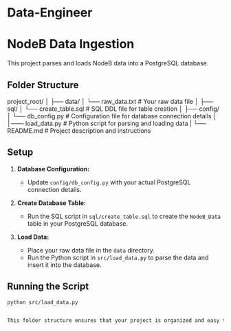 # Data-Engineer

# NodeB Data Ingestion

This project parses and loads NodeB data into a PostgreSQL database.

## Folder Structure
project_root/
│
├── data/
│ └── raw_data.txt # Your raw data file
│
├── sql/
│ └── create_table.sql # SQL DDL file for table creation
│
├── config/
│ └── db_config.py # Configuration file for database connection details
│
│─── load_data.py # Python script for parsing and loading data
|
└── README.md # Project description and instructions


## Setup

1. **Database Configuration:**
   - Update `config/db_config.py` with your actual PostgreSQL connection details.

2. **Create Database Table:**
   - Run the SQL script in `sql/create_table.sql` to create the `NodeB_Data` table in your PostgreSQL database.

3. **Load Data:**
   - Place your raw data file in the `data` directory.
   - Run the Python script in `src/load_data.py` to parse the data and insert it into the database.

## Running the Script

```bash
python src/load_data.py


This folder structure ensures that your project is organized and easy to manage. Each component is separated into its own directory, making it easier to maintain and understand.
